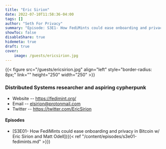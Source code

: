 ```yaml
---
title: "Eric Sirion"
date: 2022-07-10T11:58:36-04:00
tags: []
author: "Seth For Privacy"
summary: "Episode: S3E1- How FediMints could ease onboarding and privacy in Bitcoin w/ Eric Sirion and Matt Odell"
showToc: false
disableShare: true
hidemeta: true
draft: true
cover:
    image: /guests/ericsirion.jpg
---
```


{{< figure src="/guests/ericsirion.jpg" align="left" style="border-radius: 8px;" link="" height="250" width="250" >}}

### Distributed Systems researcher and aspiring cypherpunk

- Website -- <https://fedimint.org/>
- Email -- [elsirion@protonmail.com](mailto:elsirion@protonmail.com)
- Twitter -- <https://twitter.com/EricSirion>

#### Episodes

- [S3E01- How FediMints could ease onboarding and privacy in Bitcoin w/ Eric Sirion and Matt Odell]({{< ref "/content/episodes/s3e01-fedimints.md" >}})
